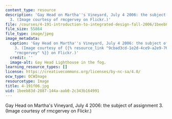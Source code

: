 ```yaml
---
content_type: resource
description: 'Gay Head on Martha''s Vineyard, July 4 2006: the subject of assignment
  3. (Image courtesy of rmcgervey on Flickr.)'
file: /courses/4-191-introduction-to-integrated-design-fall-2006/1beeb83d2887144aaab02c343b164991_4-191f06.jpg
file_size: 55864
file_type: image/jpeg
image_metadata:
  caption: 'Gay Head on Martha''s Vineyard, July 4 2006: the subject of assignment
    3. (Image courtesy of {{% resource_link "9cbad3cd-1e2d-4ce9-a2e9-76b68f2b72f2"
    "rmcgervey" %}} on Flickr.)'
  credit: ''
  image-alt: Gay Head Lighthouse in the fog.
learning_resource_types: []
license: https://creativecommons.org/licenses/by-nc-sa/4.0/
ocw_type: OCWImage
resourcetype: Image
title: 4-191f06.jpg
uid: 1beeb83d-2887-144a-aab0-2c343b164991
---
```

Gay Head on Martha's Vineyard, July 4 2006: the subject of assignment 3. (Image courtesy of rmcgervey on Flickr.)